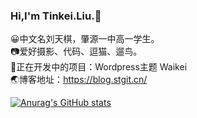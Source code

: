 ### Hi,I'm Tinkei.Liu.👋   

😀中文名刘天棋，肇源一中高一学生。    
📷爱好摄影、代码、逗猫、遛鸟。   
📕正在开发中的项目：Wordpress主题 Waikei    
🌏博客地址：https://blog.stgit.cn/   


[![Anurag's GitHub stats](https://github-readme-stats.vercel.app/api?username=anuraghazra)](https://github.com/anuraghazra/github-readme-stats)
